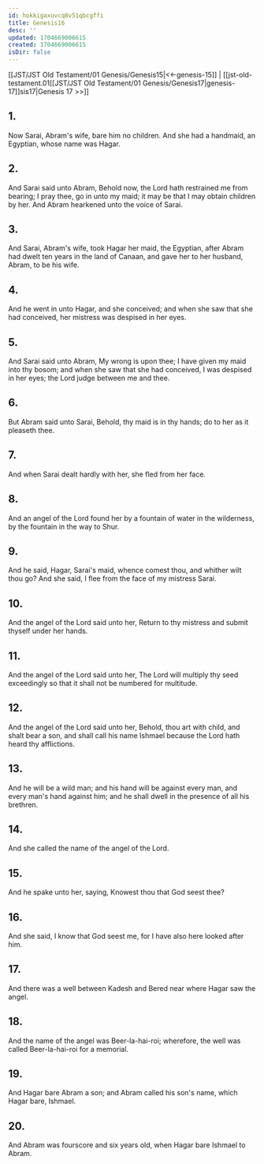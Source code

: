 ```yaml
---
id: hokkigaxuvcq8v51qbcgffi
title: Genesis16
desc: ''
updated: 1704669006615
created: 1704669006615
isDir: false
---
```

[[JST/JST Old Testament/01 Genesis/Genesis15|<<-genesis-15]] | [[jst-old-testament.01[[JST/JST Old Testament/01 Genesis/Genesis17|genesis-17]]sis17|Genesis 17 >>]]
## 1.
Now Sarai, Abram\'s wife, bare him no children. And she had a handmaid, an Egyptian, whose name was Hagar.
## 2.
And Sarai said unto Abram, Behold now, the Lord hath restrained me from bearing; I pray thee, go in unto my maid; it may be that I may obtain children by her. And Abram hearkened unto the voice of Sarai.
## 3.
And Sarai, Abram\'s wife, took Hagar her maid, the Egyptian, after Abram had dwelt ten years in the land of Canaan, and gave her to her husband, Abram, to be his wife.
## 4.
And he went in unto Hagar, and she conceived; and when she saw that she had conceived, her mistress was despised in her eyes.
## 5.
And Sarai said unto Abram, My wrong is upon thee; I have given my maid into thy bosom; and when she saw that she had conceived, I was despised in her eyes; the Lord judge between me and thee.
## 6.
But Abram said unto Sarai, Behold, thy maid is in thy hands; do to her as it pleaseth thee.
## 7.
And when Sarai dealt hardly with her, she fled from her face.
## 8.
And an angel of the Lord found her by a fountain of water in the wilderness, by the fountain in the way to Shur.
## 9.
And he said, Hagar, Sarai\'s maid, whence comest thou, and whither wilt thou go? And she said, I flee from the face of my mistress Sarai.
## 10.
And the angel of the Lord said unto her, Return to thy mistress and submit thyself under her hands.
## 11.
And the angel of the Lord said unto her, The Lord will multiply thy seed exceedingly so that it shall not be numbered for multitude.
## 12.
And the angel of the Lord said unto her, Behold, thou art with child, and shalt bear a son, and shall call his name Ishmael because the Lord hath heard thy afflictions.
## 13.
And he will be a wild man; and his hand will be against every man, and every man\'s hand against him; and he shall dwell in the presence of all his brethren.
## 14.
And she called the name of the angel of the Lord.
## 15.
And he spake unto her, saying, Knowest thou that God seest thee?
## 16.
And she said, I know that God seest me, for I have also here looked after him.
## 17.
And there was a well between Kadesh and Bered near where Hagar saw the angel.
## 18.
And the name of the angel was Beer-la-hai-roi; wherefore, the well was called Beer-la-hai-roi for a memorial.
## 19.
And Hagar bare Abram a son; and Abram called his son\'s name, which Hagar bare, Ishmael.
## 20.
And Abram was fourscore and six years old, when Hagar bare Ishmael to Abram.

